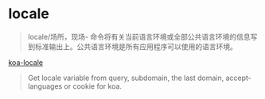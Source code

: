 # locale

> locale/场所，现场- 命令将有关当前语言环境或全部公共语言环境的信息写到标准输出上。公共语言环境是所有应用程序可以使用的语言环境。

[koa-locale](https://github.com/koa-modules/locale)

> Get locale variable from query, subdomain, the last domain, accept-languages or cookie for koa.


